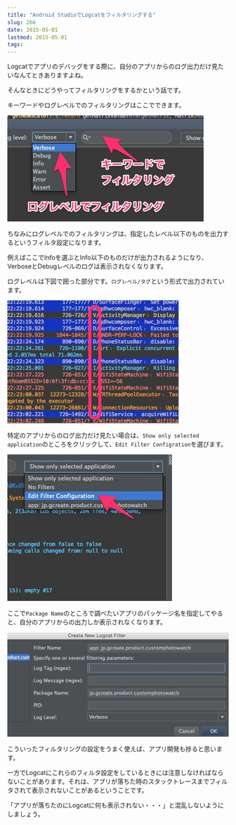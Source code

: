 ```yaml
---
title: "Android StudioでLogcatをフィルタリングする"
slug: 266
date: 2015-05-01
lastmod: 2015-05-01
tags: 
---
```


Logcatでアプリのデバッグをする際に、自分のアプリからのログ出力だけ見たいなんてときありますよね。

そんなときにどうやってフィルタリングをするかという話です。

キーワードやログレベルでのフィルタリングはここでできます。

![ログレベル・キーワードでフィルタリング](54d639ec6c0d1de67ca468a99bddc643.jpg)

ちなみにログレベルでのフィルタリングは、指定したレベル以下のものを出力するというフィルタ設定になります。

例えばここでInfoを選ぶとInfo以下のものだけが出力されるようになり、VerboseとDebugレベルのログは表示されなくなります。

ログレベルは下図で囲った部分です。`ログレベル/タグ`という形式で出力されています。

![ログレベル](e650bd7c2f8c0537d873ea3d26a6f5bf.jpg)

特定のアプリからのログ出力だけ見たい場合は、`Show only selected application`のところをクリックして、`Edit Filter Configration`を選びます。

![Edit Filter Configration](Edit-Filter-Configration.jpg)

ここで`Package Name`のところで調べたいアプリのパッケージ名を指定してやると、自分のアプリからの出力しか表示されなくなります。

![Package Nameでアプリからの出力のみに絞れる](7027486943cb3ad8b1d4eac1a9b3cfce.jpg)

こういったフィルタリングの設定をうまく使えば、アプリ開発も捗ると思います。

一方でLogcatにこれらのフィルタ設定をしているときには注意しなければならないことがあります。それは、アプリが落ちた時のスタックトレースまでフィルタされて表示されないことがあるということです。

「アプリが落ちたのにLogcatに何も表示されない・・・」と混乱しないようにしましょう。


  